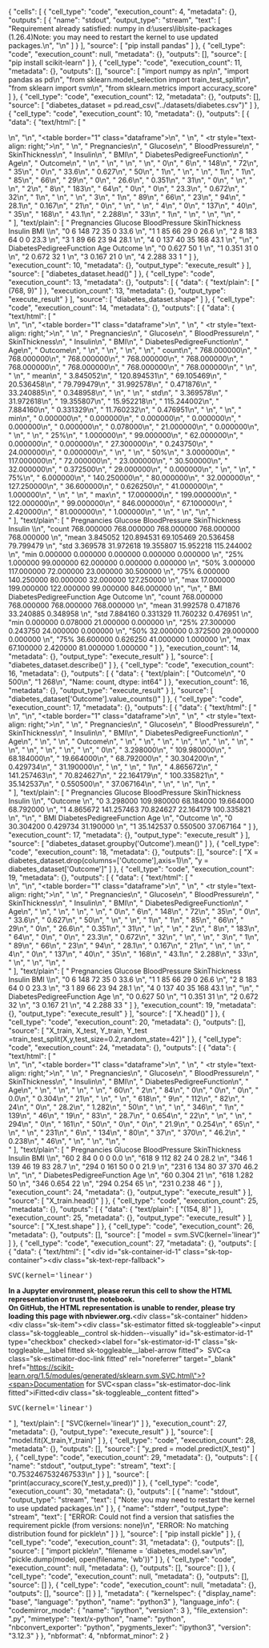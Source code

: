 {
 "cells": [
  {
   "cell_type": "code",
   "execution_count": 4,
   "metadata": {},
   "outputs": [
    {
     "name": "stdout",
     "output_type": "stream",
     "text": [
      "Requirement already satisfied: numpy in d:\\users\\lib\\site-packages (1.26.4)Note: you may need to restart the kernel to use updated packages.\n",
      "\n"
     ]
    }
   ],
   "source": [
    "pip install pandas"
   ]
  },
  {
   "cell_type": "code",
   "execution_count": null,
   "metadata": {},
   "outputs": [],
   "source": [
    "pip install scikit-learn"
   ]
  },
  {
   "cell_type": "code",
   "execution_count": 11,
   "metadata": {},
   "outputs": [],
   "source": [
    "import numpy as np\n",
    "import pandas as pd\n",
    "from sklearn.model_selection import train_test_split\n",
    "from sklearn import svm\n",
    "from sklearn.metrics import accuracy_score"
   ]
  },
  {
   "cell_type": "code",
   "execution_count": 12,
   "metadata": {},
   "outputs": [],
   "source": [
    "diabetes_dataset = pd.read_csv(\"../datasets/diabetes.csv\")"
   ]
  },
  {
   "cell_type": "code",
   "execution_count": 10,
   "metadata": {},
   "outputs": [
    {
     "data": {
      "text/html": [
       "<div>\n",
       "<style scoped>\n",
       "    .dataframe tbody tr th:only-of-type {\n",
       "        vertical-align: middle;\n",
       "    }\n",
       "\n",
       "    .dataframe tbody tr th {\n",
       "        vertical-align: top;\n",
       "    }\n",
       "\n",
       "    .dataframe thead th {\n",
       "        text-align: right;\n",
       "    }\n",
       "</style>\n",
       "<table border=\"1\" class=\"dataframe\">\n",
       "  <thead>\n",
       "    <tr style=\"text-align: right;\">\n",
       "      <th></th>\n",
       "      <th>Pregnancies</th>\n",
       "      <th>Glucose</th>\n",
       "      <th>BloodPressure</th>\n",
       "      <th>SkinThickness</th>\n",
       "      <th>Insulin</th>\n",
       "      <th>BMI</th>\n",
       "      <th>DiabetesPedigreeFunction</th>\n",
       "      <th>Age</th>\n",
       "      <th>Outcome</th>\n",
       "    </tr>\n",
       "  </thead>\n",
       "  <tbody>\n",
       "    <tr>\n",
       "      <th>0</th>\n",
       "      <td>6</td>\n",
       "      <td>148</td>\n",
       "      <td>72</td>\n",
       "      <td>35</td>\n",
       "      <td>0</td>\n",
       "      <td>33.6</td>\n",
       "      <td>0.627</td>\n",
       "      <td>50</td>\n",
       "      <td>1</td>\n",
       "    </tr>\n",
       "    <tr>\n",
       "      <th>1</th>\n",
       "      <td>1</td>\n",
       "      <td>85</td>\n",
       "      <td>66</td>\n",
       "      <td>29</td>\n",
       "      <td>0</td>\n",
       "      <td>26.6</td>\n",
       "      <td>0.351</td>\n",
       "      <td>31</td>\n",
       "      <td>0</td>\n",
       "    </tr>\n",
       "    <tr>\n",
       "      <th>2</th>\n",
       "      <td>8</td>\n",
       "      <td>183</td>\n",
       "      <td>64</td>\n",
       "      <td>0</td>\n",
       "      <td>0</td>\n",
       "      <td>23.3</td>\n",
       "      <td>0.672</td>\n",
       "      <td>32</td>\n",
       "      <td>1</td>\n",
       "    </tr>\n",
       "    <tr>\n",
       "      <th>3</th>\n",
       "      <td>1</td>\n",
       "      <td>89</td>\n",
       "      <td>66</td>\n",
       "      <td>23</td>\n",
       "      <td>94</td>\n",
       "      <td>28.1</td>\n",
       "      <td>0.167</td>\n",
       "      <td>21</td>\n",
       "      <td>0</td>\n",
       "    </tr>\n",
       "    <tr>\n",
       "      <th>4</th>\n",
       "      <td>0</td>\n",
       "      <td>137</td>\n",
       "      <td>40</td>\n",
       "      <td>35</td>\n",
       "      <td>168</td>\n",
       "      <td>43.1</td>\n",
       "      <td>2.288</td>\n",
       "      <td>33</td>\n",
       "      <td>1</td>\n",
       "    </tr>\n",
       "  </tbody>\n",
       "</table>\n",
       "</div>"
      ],
      "text/plain": [
       "   Pregnancies  Glucose  BloodPressure  SkinThickness  Insulin   BMI  \\\n",
       "0            6      148             72             35        0  33.6   \n",
       "1            1       85             66             29        0  26.6   \n",
       "2            8      183             64              0        0  23.3   \n",
       "3            1       89             66             23       94  28.1   \n",
       "4            0      137             40             35      168  43.1   \n",
       "\n",
       "   DiabetesPedigreeFunction  Age  Outcome  \n",
       "0                     0.627   50        1  \n",
       "1                     0.351   31        0  \n",
       "2                     0.672   32        1  \n",
       "3                     0.167   21        0  \n",
       "4                     2.288   33        1  "
      ]
     },
     "execution_count": 10,
     "metadata": {},
     "output_type": "execute_result"
    }
   ],
   "source": [
    "diabetes_dataset.head()"
   ]
  },
  {
   "cell_type": "code",
   "execution_count": 13,
   "metadata": {},
   "outputs": [
    {
     "data": {
      "text/plain": [
       "(768, 9)"
      ]
     },
     "execution_count": 13,
     "metadata": {},
     "output_type": "execute_result"
    }
   ],
   "source": [
    "diabetes_dataset.shape"
   ]
  },
  {
   "cell_type": "code",
   "execution_count": 14,
   "metadata": {},
   "outputs": [
    {
     "data": {
      "text/html": [
       "<div>\n",
       "<style scoped>\n",
       "    .dataframe tbody tr th:only-of-type {\n",
       "        vertical-align: middle;\n",
       "    }\n",
       "\n",
       "    .dataframe tbody tr th {\n",
       "        vertical-align: top;\n",
       "    }\n",
       "\n",
       "    .dataframe thead th {\n",
       "        text-align: right;\n",
       "    }\n",
       "</style>\n",
       "<table border=\"1\" class=\"dataframe\">\n",
       "  <thead>\n",
       "    <tr style=\"text-align: right;\">\n",
       "      <th></th>\n",
       "      <th>Pregnancies</th>\n",
       "      <th>Glucose</th>\n",
       "      <th>BloodPressure</th>\n",
       "      <th>SkinThickness</th>\n",
       "      <th>Insulin</th>\n",
       "      <th>BMI</th>\n",
       "      <th>DiabetesPedigreeFunction</th>\n",
       "      <th>Age</th>\n",
       "      <th>Outcome</th>\n",
       "    </tr>\n",
       "  </thead>\n",
       "  <tbody>\n",
       "    <tr>\n",
       "      <th>count</th>\n",
       "      <td>768.000000</td>\n",
       "      <td>768.000000</td>\n",
       "      <td>768.000000</td>\n",
       "      <td>768.000000</td>\n",
       "      <td>768.000000</td>\n",
       "      <td>768.000000</td>\n",
       "      <td>768.000000</td>\n",
       "      <td>768.000000</td>\n",
       "      <td>768.000000</td>\n",
       "    </tr>\n",
       "    <tr>\n",
       "      <th>mean</th>\n",
       "      <td>3.845052</td>\n",
       "      <td>120.894531</td>\n",
       "      <td>69.105469</td>\n",
       "      <td>20.536458</td>\n",
       "      <td>79.799479</td>\n",
       "      <td>31.992578</td>\n",
       "      <td>0.471876</td>\n",
       "      <td>33.240885</td>\n",
       "      <td>0.348958</td>\n",
       "    </tr>\n",
       "    <tr>\n",
       "      <th>std</th>\n",
       "      <td>3.369578</td>\n",
       "      <td>31.972618</td>\n",
       "      <td>19.355807</td>\n",
       "      <td>15.952218</td>\n",
       "      <td>115.244002</td>\n",
       "      <td>7.884160</td>\n",
       "      <td>0.331329</td>\n",
       "      <td>11.760232</td>\n",
       "      <td>0.476951</td>\n",
       "    </tr>\n",
       "    <tr>\n",
       "      <th>min</th>\n",
       "      <td>0.000000</td>\n",
       "      <td>0.000000</td>\n",
       "      <td>0.000000</td>\n",
       "      <td>0.000000</td>\n",
       "      <td>0.000000</td>\n",
       "      <td>0.000000</td>\n",
       "      <td>0.078000</td>\n",
       "      <td>21.000000</td>\n",
       "      <td>0.000000</td>\n",
       "    </tr>\n",
       "    <tr>\n",
       "      <th>25%</th>\n",
       "      <td>1.000000</td>\n",
       "      <td>99.000000</td>\n",
       "      <td>62.000000</td>\n",
       "      <td>0.000000</td>\n",
       "      <td>0.000000</td>\n",
       "      <td>27.300000</td>\n",
       "      <td>0.243750</td>\n",
       "      <td>24.000000</td>\n",
       "      <td>0.000000</td>\n",
       "    </tr>\n",
       "    <tr>\n",
       "      <th>50%</th>\n",
       "      <td>3.000000</td>\n",
       "      <td>117.000000</td>\n",
       "      <td>72.000000</td>\n",
       "      <td>23.000000</td>\n",
       "      <td>30.500000</td>\n",
       "      <td>32.000000</td>\n",
       "      <td>0.372500</td>\n",
       "      <td>29.000000</td>\n",
       "      <td>0.000000</td>\n",
       "    </tr>\n",
       "    <tr>\n",
       "      <th>75%</th>\n",
       "      <td>6.000000</td>\n",
       "      <td>140.250000</td>\n",
       "      <td>80.000000</td>\n",
       "      <td>32.000000</td>\n",
       "      <td>127.250000</td>\n",
       "      <td>36.600000</td>\n",
       "      <td>0.626250</td>\n",
       "      <td>41.000000</td>\n",
       "      <td>1.000000</td>\n",
       "    </tr>\n",
       "    <tr>\n",
       "      <th>max</th>\n",
       "      <td>17.000000</td>\n",
       "      <td>199.000000</td>\n",
       "      <td>122.000000</td>\n",
       "      <td>99.000000</td>\n",
       "      <td>846.000000</td>\n",
       "      <td>67.100000</td>\n",
       "      <td>2.420000</td>\n",
       "      <td>81.000000</td>\n",
       "      <td>1.000000</td>\n",
       "    </tr>\n",
       "  </tbody>\n",
       "</table>\n",
       "</div>"
      ],
      "text/plain": [
       "       Pregnancies     Glucose  BloodPressure  SkinThickness     Insulin  \\\n",
       "count   768.000000  768.000000     768.000000     768.000000  768.000000   \n",
       "mean      3.845052  120.894531      69.105469      20.536458   79.799479   \n",
       "std       3.369578   31.972618      19.355807      15.952218  115.244002   \n",
       "min       0.000000    0.000000       0.000000       0.000000    0.000000   \n",
       "25%       1.000000   99.000000      62.000000       0.000000    0.000000   \n",
       "50%       3.000000  117.000000      72.000000      23.000000   30.500000   \n",
       "75%       6.000000  140.250000      80.000000      32.000000  127.250000   \n",
       "max      17.000000  199.000000     122.000000      99.000000  846.000000   \n",
       "\n",
       "              BMI  DiabetesPedigreeFunction         Age     Outcome  \n",
       "count  768.000000                768.000000  768.000000  768.000000  \n",
       "mean    31.992578                  0.471876   33.240885    0.348958  \n",
       "std      7.884160                  0.331329   11.760232    0.476951  \n",
       "min      0.000000                  0.078000   21.000000    0.000000  \n",
       "25%     27.300000                  0.243750   24.000000    0.000000  \n",
       "50%     32.000000                  0.372500   29.000000    0.000000  \n",
       "75%     36.600000                  0.626250   41.000000    1.000000  \n",
       "max     67.100000                  2.420000   81.000000    1.000000  "
      ]
     },
     "execution_count": 14,
     "metadata": {},
     "output_type": "execute_result"
    }
   ],
   "source": [
    "diabetes_dataset.describe()"
   ]
  },
  {
   "cell_type": "code",
   "execution_count": 16,
   "metadata": {},
   "outputs": [
    {
     "data": {
      "text/plain": [
       "Outcome\n",
       "0    500\n",
       "1    268\n",
       "Name: count, dtype: int64"
      ]
     },
     "execution_count": 16,
     "metadata": {},
     "output_type": "execute_result"
    }
   ],
   "source": [
    "diabetes_dataset['Outcome'].value_counts()"
   ]
  },
  {
   "cell_type": "code",
   "execution_count": 17,
   "metadata": {},
   "outputs": [
    {
     "data": {
      "text/html": [
       "<div>\n",
       "<style scoped>\n",
       "    .dataframe tbody tr th:only-of-type {\n",
       "        vertical-align: middle;\n",
       "    }\n",
       "\n",
       "    .dataframe tbody tr th {\n",
       "        vertical-align: top;\n",
       "    }\n",
       "\n",
       "    .dataframe thead th {\n",
       "        text-align: right;\n",
       "    }\n",
       "</style>\n",
       "<table border=\"1\" class=\"dataframe\">\n",
       "  <thead>\n",
       "    <tr style=\"text-align: right;\">\n",
       "      <th></th>\n",
       "      <th>Pregnancies</th>\n",
       "      <th>Glucose</th>\n",
       "      <th>BloodPressure</th>\n",
       "      <th>SkinThickness</th>\n",
       "      <th>Insulin</th>\n",
       "      <th>BMI</th>\n",
       "      <th>DiabetesPedigreeFunction</th>\n",
       "      <th>Age</th>\n",
       "    </tr>\n",
       "    <tr>\n",
       "      <th>Outcome</th>\n",
       "      <th></th>\n",
       "      <th></th>\n",
       "      <th></th>\n",
       "      <th></th>\n",
       "      <th></th>\n",
       "      <th></th>\n",
       "      <th></th>\n",
       "      <th></th>\n",
       "    </tr>\n",
       "  </thead>\n",
       "  <tbody>\n",
       "    <tr>\n",
       "      <th>0</th>\n",
       "      <td>3.298000</td>\n",
       "      <td>109.980000</td>\n",
       "      <td>68.184000</td>\n",
       "      <td>19.664000</td>\n",
       "      <td>68.792000</td>\n",
       "      <td>30.304200</td>\n",
       "      <td>0.429734</td>\n",
       "      <td>31.190000</td>\n",
       "    </tr>\n",
       "    <tr>\n",
       "      <th>1</th>\n",
       "      <td>4.865672</td>\n",
       "      <td>141.257463</td>\n",
       "      <td>70.824627</td>\n",
       "      <td>22.164179</td>\n",
       "      <td>100.335821</td>\n",
       "      <td>35.142537</td>\n",
       "      <td>0.550500</td>\n",
       "      <td>37.067164</td>\n",
       "    </tr>\n",
       "  </tbody>\n",
       "</table>\n",
       "</div>"
      ],
      "text/plain": [
       "         Pregnancies     Glucose  BloodPressure  SkinThickness     Insulin  \\\n",
       "Outcome                                                                      \n",
       "0           3.298000  109.980000      68.184000      19.664000   68.792000   \n",
       "1           4.865672  141.257463      70.824627      22.164179  100.335821   \n",
       "\n",
       "               BMI  DiabetesPedigreeFunction        Age  \n",
       "Outcome                                                  \n",
       "0        30.304200                  0.429734  31.190000  \n",
       "1        35.142537                  0.550500  37.067164  "
      ]
     },
     "execution_count": 17,
     "metadata": {},
     "output_type": "execute_result"
    }
   ],
   "source": [
    "diabetes_dataset.groupby('Outcome').mean()"
   ]
  },
  {
   "cell_type": "code",
   "execution_count": 18,
   "metadata": {},
   "outputs": [],
   "source": [
    "X = diabetes_dataset.drop(columns=['Outcome'],axis=1)\n",
    "y = diabetes_dataset['Outcome']"
   ]
  },
  {
   "cell_type": "code",
   "execution_count": 19,
   "metadata": {},
   "outputs": [
    {
     "data": {
      "text/html": [
       "<div>\n",
       "<style scoped>\n",
       "    .dataframe tbody tr th:only-of-type {\n",
       "        vertical-align: middle;\n",
       "    }\n",
       "\n",
       "    .dataframe tbody tr th {\n",
       "        vertical-align: top;\n",
       "    }\n",
       "\n",
       "    .dataframe thead th {\n",
       "        text-align: right;\n",
       "    }\n",
       "</style>\n",
       "<table border=\"1\" class=\"dataframe\">\n",
       "  <thead>\n",
       "    <tr style=\"text-align: right;\">\n",
       "      <th></th>\n",
       "      <th>Pregnancies</th>\n",
       "      <th>Glucose</th>\n",
       "      <th>BloodPressure</th>\n",
       "      <th>SkinThickness</th>\n",
       "      <th>Insulin</th>\n",
       "      <th>BMI</th>\n",
       "      <th>DiabetesPedigreeFunction</th>\n",
       "      <th>Age</th>\n",
       "    </tr>\n",
       "  </thead>\n",
       "  <tbody>\n",
       "    <tr>\n",
       "      <th>0</th>\n",
       "      <td>6</td>\n",
       "      <td>148</td>\n",
       "      <td>72</td>\n",
       "      <td>35</td>\n",
       "      <td>0</td>\n",
       "      <td>33.6</td>\n",
       "      <td>0.627</td>\n",
       "      <td>50</td>\n",
       "    </tr>\n",
       "    <tr>\n",
       "      <th>1</th>\n",
       "      <td>1</td>\n",
       "      <td>85</td>\n",
       "      <td>66</td>\n",
       "      <td>29</td>\n",
       "      <td>0</td>\n",
       "      <td>26.6</td>\n",
       "      <td>0.351</td>\n",
       "      <td>31</td>\n",
       "    </tr>\n",
       "    <tr>\n",
       "      <th>2</th>\n",
       "      <td>8</td>\n",
       "      <td>183</td>\n",
       "      <td>64</td>\n",
       "      <td>0</td>\n",
       "      <td>0</td>\n",
       "      <td>23.3</td>\n",
       "      <td>0.672</td>\n",
       "      <td>32</td>\n",
       "    </tr>\n",
       "    <tr>\n",
       "      <th>3</th>\n",
       "      <td>1</td>\n",
       "      <td>89</td>\n",
       "      <td>66</td>\n",
       "      <td>23</td>\n",
       "      <td>94</td>\n",
       "      <td>28.1</td>\n",
       "      <td>0.167</td>\n",
       "      <td>21</td>\n",
       "    </tr>\n",
       "    <tr>\n",
       "      <th>4</th>\n",
       "      <td>0</td>\n",
       "      <td>137</td>\n",
       "      <td>40</td>\n",
       "      <td>35</td>\n",
       "      <td>168</td>\n",
       "      <td>43.1</td>\n",
       "      <td>2.288</td>\n",
       "      <td>33</td>\n",
       "    </tr>\n",
       "  </tbody>\n",
       "</table>\n",
       "</div>"
      ],
      "text/plain": [
       "   Pregnancies  Glucose  BloodPressure  SkinThickness  Insulin   BMI  \\\n",
       "0            6      148             72             35        0  33.6   \n",
       "1            1       85             66             29        0  26.6   \n",
       "2            8      183             64              0        0  23.3   \n",
       "3            1       89             66             23       94  28.1   \n",
       "4            0      137             40             35      168  43.1   \n",
       "\n",
       "   DiabetesPedigreeFunction  Age  \n",
       "0                     0.627   50  \n",
       "1                     0.351   31  \n",
       "2                     0.672   32  \n",
       "3                     0.167   21  \n",
       "4                     2.288   33  "
      ]
     },
     "execution_count": 19,
     "metadata": {},
     "output_type": "execute_result"
    }
   ],
   "source": [
    "X.head()"
   ]
  },
  {
   "cell_type": "code",
   "execution_count": 20,
   "metadata": {},
   "outputs": [],
   "source": [
    "X_train, X_test, Y_train, Y_test =train_test_split(X,y,test_size=0.2,random_state=42)"
   ]
  },
  {
   "cell_type": "code",
   "execution_count": 24,
   "metadata": {},
   "outputs": [
    {
     "data": {
      "text/html": [
       "<div>\n",
       "<style scoped>\n",
       "    .dataframe tbody tr th:only-of-type {\n",
       "        vertical-align: middle;\n",
       "    }\n",
       "\n",
       "    .dataframe tbody tr th {\n",
       "        vertical-align: top;\n",
       "    }\n",
       "\n",
       "    .dataframe thead th {\n",
       "        text-align: right;\n",
       "    }\n",
       "</style>\n",
       "<table border=\"1\" class=\"dataframe\">\n",
       "  <thead>\n",
       "    <tr style=\"text-align: right;\">\n",
       "      <th></th>\n",
       "      <th>Pregnancies</th>\n",
       "      <th>Glucose</th>\n",
       "      <th>BloodPressure</th>\n",
       "      <th>SkinThickness</th>\n",
       "      <th>Insulin</th>\n",
       "      <th>BMI</th>\n",
       "      <th>DiabetesPedigreeFunction</th>\n",
       "      <th>Age</th>\n",
       "    </tr>\n",
       "  </thead>\n",
       "  <tbody>\n",
       "    <tr>\n",
       "      <th>60</th>\n",
       "      <td>2</td>\n",
       "      <td>84</td>\n",
       "      <td>0</td>\n",
       "      <td>0</td>\n",
       "      <td>0</td>\n",
       "      <td>0.0</td>\n",
       "      <td>0.304</td>\n",
       "      <td>21</td>\n",
       "    </tr>\n",
       "    <tr>\n",
       "      <th>618</th>\n",
       "      <td>9</td>\n",
       "      <td>112</td>\n",
       "      <td>82</td>\n",
       "      <td>24</td>\n",
       "      <td>0</td>\n",
       "      <td>28.2</td>\n",
       "      <td>1.282</td>\n",
       "      <td>50</td>\n",
       "    </tr>\n",
       "    <tr>\n",
       "      <th>346</th>\n",
       "      <td>1</td>\n",
       "      <td>139</td>\n",
       "      <td>46</td>\n",
       "      <td>19</td>\n",
       "      <td>83</td>\n",
       "      <td>28.7</td>\n",
       "      <td>0.654</td>\n",
       "      <td>22</td>\n",
       "    </tr>\n",
       "    <tr>\n",
       "      <th>294</th>\n",
       "      <td>0</td>\n",
       "      <td>161</td>\n",
       "      <td>50</td>\n",
       "      <td>0</td>\n",
       "      <td>0</td>\n",
       "      <td>21.9</td>\n",
       "      <td>0.254</td>\n",
       "      <td>65</td>\n",
       "    </tr>\n",
       "    <tr>\n",
       "      <th>231</th>\n",
       "      <td>6</td>\n",
       "      <td>134</td>\n",
       "      <td>80</td>\n",
       "      <td>37</td>\n",
       "      <td>370</td>\n",
       "      <td>46.2</td>\n",
       "      <td>0.238</td>\n",
       "      <td>46</td>\n",
       "    </tr>\n",
       "  </tbody>\n",
       "</table>\n",
       "</div>"
      ],
      "text/plain": [
       "     Pregnancies  Glucose  BloodPressure  SkinThickness  Insulin   BMI  \\\n",
       "60             2       84              0              0        0   0.0   \n",
       "618            9      112             82             24        0  28.2   \n",
       "346            1      139             46             19       83  28.7   \n",
       "294            0      161             50              0        0  21.9   \n",
       "231            6      134             80             37      370  46.2   \n",
       "\n",
       "     DiabetesPedigreeFunction  Age  \n",
       "60                      0.304   21  \n",
       "618                     1.282   50  \n",
       "346                     0.654   22  \n",
       "294                     0.254   65  \n",
       "231                     0.238   46  "
      ]
     },
     "execution_count": 24,
     "metadata": {},
     "output_type": "execute_result"
    }
   ],
   "source": [
    "X_train.head()"
   ]
  },
  {
   "cell_type": "code",
   "execution_count": 25,
   "metadata": {},
   "outputs": [
    {
     "data": {
      "text/plain": [
       "(154, 8)"
      ]
     },
     "execution_count": 25,
     "metadata": {},
     "output_type": "execute_result"
    }
   ],
   "source": [
    "X_test.shape"
   ]
  },
  {
   "cell_type": "code",
   "execution_count": 26,
   "metadata": {},
   "outputs": [],
   "source": [
    "model = svm.SVC(kernel='linear')"
   ]
  },
  {
   "cell_type": "code",
   "execution_count": 27,
   "metadata": {},
   "outputs": [
    {
     "data": {
      "text/html": [
       "<style>#sk-container-id-1 {\n",
       "  /* Definition of color scheme common for light and dark mode */\n",
       "  --sklearn-color-text: black;\n",
       "  --sklearn-color-line: gray;\n",
       "  /* Definition of color scheme for unfitted estimators */\n",
       "  --sklearn-color-unfitted-level-0: #fff5e6;\n",
       "  --sklearn-color-unfitted-level-1: #f6e4d2;\n",
       "  --sklearn-color-unfitted-level-2: #ffe0b3;\n",
       "  --sklearn-color-unfitted-level-3: chocolate;\n",
       "  /* Definition of color scheme for fitted estimators */\n",
       "  --sklearn-color-fitted-level-0: #f0f8ff;\n",
       "  --sklearn-color-fitted-level-1: #d4ebff;\n",
       "  --sklearn-color-fitted-level-2: #b3dbfd;\n",
       "  --sklearn-color-fitted-level-3: cornflowerblue;\n",
       "\n",
       "  /* Specific color for light theme */\n",
       "  --sklearn-color-text-on-default-background: var(--sg-text-color, var(--theme-code-foreground, var(--jp-content-font-color1, black)));\n",
       "  --sklearn-color-background: var(--sg-background-color, var(--theme-background, var(--jp-layout-color0, white)));\n",
       "  --sklearn-color-border-box: var(--sg-text-color, var(--theme-code-foreground, var(--jp-content-font-color1, black)));\n",
       "  --sklearn-color-icon: #696969;\n",
       "\n",
       "  @media (prefers-color-scheme: dark) {\n",
       "    /* Redefinition of color scheme for dark theme */\n",
       "    --sklearn-color-text-on-default-background: var(--sg-text-color, var(--theme-code-foreground, var(--jp-content-font-color1, white)));\n",
       "    --sklearn-color-background: var(--sg-background-color, var(--theme-background, var(--jp-layout-color0, #111)));\n",
       "    --sklearn-color-border-box: var(--sg-text-color, var(--theme-code-foreground, var(--jp-content-font-color1, white)));\n",
       "    --sklearn-color-icon: #878787;\n",
       "  }\n",
       "}\n",
       "\n",
       "#sk-container-id-1 {\n",
       "  color: var(--sklearn-color-text);\n",
       "}\n",
       "\n",
       "#sk-container-id-1 pre {\n",
       "  padding: 0;\n",
       "}\n",
       "\n",
       "#sk-container-id-1 input.sk-hidden--visually {\n",
       "  border: 0;\n",
       "  clip: rect(1px 1px 1px 1px);\n",
       "  clip: rect(1px, 1px, 1px, 1px);\n",
       "  height: 1px;\n",
       "  margin: -1px;\n",
       "  overflow: hidden;\n",
       "  padding: 0;\n",
       "  position: absolute;\n",
       "  width: 1px;\n",
       "}\n",
       "\n",
       "#sk-container-id-1 div.sk-dashed-wrapped {\n",
       "  border: 1px dashed var(--sklearn-color-line);\n",
       "  margin: 0 0.4em 0.5em 0.4em;\n",
       "  box-sizing: border-box;\n",
       "  padding-bottom: 0.4em;\n",
       "  background-color: var(--sklearn-color-background);\n",
       "}\n",
       "\n",
       "#sk-container-id-1 div.sk-container {\n",
       "  /* jupyter's `normalize.less` sets `[hidden] { display: none; }`\n",
       "     but bootstrap.min.css set `[hidden] { display: none !important; }`\n",
       "     so we also need the `!important` here to be able to override the\n",
       "     default hidden behavior on the sphinx rendered scikit-learn.org.\n",
       "     See: https://github.com/scikit-learn/scikit-learn/issues/21755 */\n",
       "  display: inline-block !important;\n",
       "  position: relative;\n",
       "}\n",
       "\n",
       "#sk-container-id-1 div.sk-text-repr-fallback {\n",
       "  display: none;\n",
       "}\n",
       "\n",
       "div.sk-parallel-item,\n",
       "div.sk-serial,\n",
       "div.sk-item {\n",
       "  /* draw centered vertical line to link estimators */\n",
       "  background-image: linear-gradient(var(--sklearn-color-text-on-default-background), var(--sklearn-color-text-on-default-background));\n",
       "  background-size: 2px 100%;\n",
       "  background-repeat: no-repeat;\n",
       "  background-position: center center;\n",
       "}\n",
       "\n",
       "/* Parallel-specific style estimator block */\n",
       "\n",
       "#sk-container-id-1 div.sk-parallel-item::after {\n",
       "  content: \"\";\n",
       "  width: 100%;\n",
       "  border-bottom: 2px solid var(--sklearn-color-text-on-default-background);\n",
       "  flex-grow: 1;\n",
       "}\n",
       "\n",
       "#sk-container-id-1 div.sk-parallel {\n",
       "  display: flex;\n",
       "  align-items: stretch;\n",
       "  justify-content: center;\n",
       "  background-color: var(--sklearn-color-background);\n",
       "  position: relative;\n",
       "}\n",
       "\n",
       "#sk-container-id-1 div.sk-parallel-item {\n",
       "  display: flex;\n",
       "  flex-direction: column;\n",
       "}\n",
       "\n",
       "#sk-container-id-1 div.sk-parallel-item:first-child::after {\n",
       "  align-self: flex-end;\n",
       "  width: 50%;\n",
       "}\n",
       "\n",
       "#sk-container-id-1 div.sk-parallel-item:last-child::after {\n",
       "  align-self: flex-start;\n",
       "  width: 50%;\n",
       "}\n",
       "\n",
       "#sk-container-id-1 div.sk-parallel-item:only-child::after {\n",
       "  width: 0;\n",
       "}\n",
       "\n",
       "/* Serial-specific style estimator block */\n",
       "\n",
       "#sk-container-id-1 div.sk-serial {\n",
       "  display: flex;\n",
       "  flex-direction: column;\n",
       "  align-items: center;\n",
       "  background-color: var(--sklearn-color-background);\n",
       "  padding-right: 1em;\n",
       "  padding-left: 1em;\n",
       "}\n",
       "\n",
       "\n",
       "/* Toggleable style: style used for estimator/Pipeline/ColumnTransformer box that is\n",
       "clickable and can be expanded/collapsed.\n",
       "- Pipeline and ColumnTransformer use this feature and define the default style\n",
       "- Estimators will overwrite some part of the style using the `sk-estimator` class\n",
       "*/\n",
       "\n",
       "/* Pipeline and ColumnTransformer style (default) */\n",
       "\n",
       "#sk-container-id-1 div.sk-toggleable {\n",
       "  /* Default theme specific background. It is overwritten whether we have a\n",
       "  specific estimator or a Pipeline/ColumnTransformer */\n",
       "  background-color: var(--sklearn-color-background);\n",
       "}\n",
       "\n",
       "/* Toggleable label */\n",
       "#sk-container-id-1 label.sk-toggleable__label {\n",
       "  cursor: pointer;\n",
       "  display: block;\n",
       "  width: 100%;\n",
       "  margin-bottom: 0;\n",
       "  padding: 0.5em;\n",
       "  box-sizing: border-box;\n",
       "  text-align: center;\n",
       "}\n",
       "\n",
       "#sk-container-id-1 label.sk-toggleable__label-arrow:before {\n",
       "  /* Arrow on the left of the label */\n",
       "  content: \"▸\";\n",
       "  float: left;\n",
       "  margin-right: 0.25em;\n",
       "  color: var(--sklearn-color-icon);\n",
       "}\n",
       "\n",
       "#sk-container-id-1 label.sk-toggleable__label-arrow:hover:before {\n",
       "  color: var(--sklearn-color-text);\n",
       "}\n",
       "\n",
       "/* Toggleable content - dropdown */\n",
       "\n",
       "#sk-container-id-1 div.sk-toggleable__content {\n",
       "  max-height: 0;\n",
       "  max-width: 0;\n",
       "  overflow: hidden;\n",
       "  text-align: left;\n",
       "  /* unfitted */\n",
       "  background-color: var(--sklearn-color-unfitted-level-0);\n",
       "}\n",
       "\n",
       "#sk-container-id-1 div.sk-toggleable__content.fitted {\n",
       "  /* fitted */\n",
       "  background-color: var(--sklearn-color-fitted-level-0);\n",
       "}\n",
       "\n",
       "#sk-container-id-1 div.sk-toggleable__content pre {\n",
       "  margin: 0.2em;\n",
       "  border-radius: 0.25em;\n",
       "  color: var(--sklearn-color-text);\n",
       "  /* unfitted */\n",
       "  background-color: var(--sklearn-color-unfitted-level-0);\n",
       "}\n",
       "\n",
       "#sk-container-id-1 div.sk-toggleable__content.fitted pre {\n",
       "  /* unfitted */\n",
       "  background-color: var(--sklearn-color-fitted-level-0);\n",
       "}\n",
       "\n",
       "#sk-container-id-1 input.sk-toggleable__control:checked~div.sk-toggleable__content {\n",
       "  /* Expand drop-down */\n",
       "  max-height: 200px;\n",
       "  max-width: 100%;\n",
       "  overflow: auto;\n",
       "}\n",
       "\n",
       "#sk-container-id-1 input.sk-toggleable__control:checked~label.sk-toggleable__label-arrow:before {\n",
       "  content: \"▾\";\n",
       "}\n",
       "\n",
       "/* Pipeline/ColumnTransformer-specific style */\n",
       "\n",
       "#sk-container-id-1 div.sk-label input.sk-toggleable__control:checked~label.sk-toggleable__label {\n",
       "  color: var(--sklearn-color-text);\n",
       "  background-color: var(--sklearn-color-unfitted-level-2);\n",
       "}\n",
       "\n",
       "#sk-container-id-1 div.sk-label.fitted input.sk-toggleable__control:checked~label.sk-toggleable__label {\n",
       "  background-color: var(--sklearn-color-fitted-level-2);\n",
       "}\n",
       "\n",
       "/* Estimator-specific style */\n",
       "\n",
       "/* Colorize estimator box */\n",
       "#sk-container-id-1 div.sk-estimator input.sk-toggleable__control:checked~label.sk-toggleable__label {\n",
       "  /* unfitted */\n",
       "  background-color: var(--sklearn-color-unfitted-level-2);\n",
       "}\n",
       "\n",
       "#sk-container-id-1 div.sk-estimator.fitted input.sk-toggleable__control:checked~label.sk-toggleable__label {\n",
       "  /* fitted */\n",
       "  background-color: var(--sklearn-color-fitted-level-2);\n",
       "}\n",
       "\n",
       "#sk-container-id-1 div.sk-label label.sk-toggleable__label,\n",
       "#sk-container-id-1 div.sk-label label {\n",
       "  /* The background is the default theme color */\n",
       "  color: var(--sklearn-color-text-on-default-background);\n",
       "}\n",
       "\n",
       "/* On hover, darken the color of the background */\n",
       "#sk-container-id-1 div.sk-label:hover label.sk-toggleable__label {\n",
       "  color: var(--sklearn-color-text);\n",
       "  background-color: var(--sklearn-color-unfitted-level-2);\n",
       "}\n",
       "\n",
       "/* Label box, darken color on hover, fitted */\n",
       "#sk-container-id-1 div.sk-label.fitted:hover label.sk-toggleable__label.fitted {\n",
       "  color: var(--sklearn-color-text);\n",
       "  background-color: var(--sklearn-color-fitted-level-2);\n",
       "}\n",
       "\n",
       "/* Estimator label */\n",
       "\n",
       "#sk-container-id-1 div.sk-label label {\n",
       "  font-family: monospace;\n",
       "  font-weight: bold;\n",
       "  display: inline-block;\n",
       "  line-height: 1.2em;\n",
       "}\n",
       "\n",
       "#sk-container-id-1 div.sk-label-container {\n",
       "  text-align: center;\n",
       "}\n",
       "\n",
       "/* Estimator-specific */\n",
       "#sk-container-id-1 div.sk-estimator {\n",
       "  font-family: monospace;\n",
       "  border: 1px dotted var(--sklearn-color-border-box);\n",
       "  border-radius: 0.25em;\n",
       "  box-sizing: border-box;\n",
       "  margin-bottom: 0.5em;\n",
       "  /* unfitted */\n",
       "  background-color: var(--sklearn-color-unfitted-level-0);\n",
       "}\n",
       "\n",
       "#sk-container-id-1 div.sk-estimator.fitted {\n",
       "  /* fitted */\n",
       "  background-color: var(--sklearn-color-fitted-level-0);\n",
       "}\n",
       "\n",
       "/* on hover */\n",
       "#sk-container-id-1 div.sk-estimator:hover {\n",
       "  /* unfitted */\n",
       "  background-color: var(--sklearn-color-unfitted-level-2);\n",
       "}\n",
       "\n",
       "#sk-container-id-1 div.sk-estimator.fitted:hover {\n",
       "  /* fitted */\n",
       "  background-color: var(--sklearn-color-fitted-level-2);\n",
       "}\n",
       "\n",
       "/* Specification for estimator info (e.g. \"i\" and \"?\") */\n",
       "\n",
       "/* Common style for \"i\" and \"?\" */\n",
       "\n",
       ".sk-estimator-doc-link,\n",
       "a:link.sk-estimator-doc-link,\n",
       "a:visited.sk-estimator-doc-link {\n",
       "  float: right;\n",
       "  font-size: smaller;\n",
       "  line-height: 1em;\n",
       "  font-family: monospace;\n",
       "  background-color: var(--sklearn-color-background);\n",
       "  border-radius: 1em;\n",
       "  height: 1em;\n",
       "  width: 1em;\n",
       "  text-decoration: none !important;\n",
       "  margin-left: 1ex;\n",
       "  /* unfitted */\n",
       "  border: var(--sklearn-color-unfitted-level-1) 1pt solid;\n",
       "  color: var(--sklearn-color-unfitted-level-1);\n",
       "}\n",
       "\n",
       ".sk-estimator-doc-link.fitted,\n",
       "a:link.sk-estimator-doc-link.fitted,\n",
       "a:visited.sk-estimator-doc-link.fitted {\n",
       "  /* fitted */\n",
       "  border: var(--sklearn-color-fitted-level-1) 1pt solid;\n",
       "  color: var(--sklearn-color-fitted-level-1);\n",
       "}\n",
       "\n",
       "/* On hover */\n",
       "div.sk-estimator:hover .sk-estimator-doc-link:hover,\n",
       ".sk-estimator-doc-link:hover,\n",
       "div.sk-label-container:hover .sk-estimator-doc-link:hover,\n",
       ".sk-estimator-doc-link:hover {\n",
       "  /* unfitted */\n",
       "  background-color: var(--sklearn-color-unfitted-level-3);\n",
       "  color: var(--sklearn-color-background);\n",
       "  text-decoration: none;\n",
       "}\n",
       "\n",
       "div.sk-estimator.fitted:hover .sk-estimator-doc-link.fitted:hover,\n",
       ".sk-estimator-doc-link.fitted:hover,\n",
       "div.sk-label-container:hover .sk-estimator-doc-link.fitted:hover,\n",
       ".sk-estimator-doc-link.fitted:hover {\n",
       "  /* fitted */\n",
       "  background-color: var(--sklearn-color-fitted-level-3);\n",
       "  color: var(--sklearn-color-background);\n",
       "  text-decoration: none;\n",
       "}\n",
       "\n",
       "/* Span, style for the box shown on hovering the info icon */\n",
       ".sk-estimator-doc-link span {\n",
       "  display: none;\n",
       "  z-index: 9999;\n",
       "  position: relative;\n",
       "  font-weight: normal;\n",
       "  right: .2ex;\n",
       "  padding: .5ex;\n",
       "  margin: .5ex;\n",
       "  width: min-content;\n",
       "  min-width: 20ex;\n",
       "  max-width: 50ex;\n",
       "  color: var(--sklearn-color-text);\n",
       "  box-shadow: 2pt 2pt 4pt #999;\n",
       "  /* unfitted */\n",
       "  background: var(--sklearn-color-unfitted-level-0);\n",
       "  border: .5pt solid var(--sklearn-color-unfitted-level-3);\n",
       "}\n",
       "\n",
       ".sk-estimator-doc-link.fitted span {\n",
       "  /* fitted */\n",
       "  background: var(--sklearn-color-fitted-level-0);\n",
       "  border: var(--sklearn-color-fitted-level-3);\n",
       "}\n",
       "\n",
       ".sk-estimator-doc-link:hover span {\n",
       "  display: block;\n",
       "}\n",
       "\n",
       "/* \"?\"-specific style due to the `<a>` HTML tag */\n",
       "\n",
       "#sk-container-id-1 a.estimator_doc_link {\n",
       "  float: right;\n",
       "  font-size: 1rem;\n",
       "  line-height: 1em;\n",
       "  font-family: monospace;\n",
       "  background-color: var(--sklearn-color-background);\n",
       "  border-radius: 1rem;\n",
       "  height: 1rem;\n",
       "  width: 1rem;\n",
       "  text-decoration: none;\n",
       "  /* unfitted */\n",
       "  color: var(--sklearn-color-unfitted-level-1);\n",
       "  border: var(--sklearn-color-unfitted-level-1) 1pt solid;\n",
       "}\n",
       "\n",
       "#sk-container-id-1 a.estimator_doc_link.fitted {\n",
       "  /* fitted */\n",
       "  border: var(--sklearn-color-fitted-level-1) 1pt solid;\n",
       "  color: var(--sklearn-color-fitted-level-1);\n",
       "}\n",
       "\n",
       "/* On hover */\n",
       "#sk-container-id-1 a.estimator_doc_link:hover {\n",
       "  /* unfitted */\n",
       "  background-color: var(--sklearn-color-unfitted-level-3);\n",
       "  color: var(--sklearn-color-background);\n",
       "  text-decoration: none;\n",
       "}\n",
       "\n",
       "#sk-container-id-1 a.estimator_doc_link.fitted:hover {\n",
       "  /* fitted */\n",
       "  background-color: var(--sklearn-color-fitted-level-3);\n",
       "}\n",
       "</style><div id=\"sk-container-id-1\" class=\"sk-top-container\"><div class=\"sk-text-repr-fallback\"><pre>SVC(kernel=&#x27;linear&#x27;)</pre><b>In a Jupyter environment, please rerun this cell to show the HTML representation or trust the notebook. <br />On GitHub, the HTML representation is unable to render, please try loading this page with nbviewer.org.</b></div><div class=\"sk-container\" hidden><div class=\"sk-item\"><div class=\"sk-estimator fitted sk-toggleable\"><input class=\"sk-toggleable__control sk-hidden--visually\" id=\"sk-estimator-id-1\" type=\"checkbox\" checked><label for=\"sk-estimator-id-1\" class=\"sk-toggleable__label fitted sk-toggleable__label-arrow fitted\">&nbsp;&nbsp;SVC<a class=\"sk-estimator-doc-link fitted\" rel=\"noreferrer\" target=\"_blank\" href=\"https://scikit-learn.org/1.5/modules/generated/sklearn.svm.SVC.html\">?<span>Documentation for SVC</span></a><span class=\"sk-estimator-doc-link fitted\">i<span>Fitted</span></span></label><div class=\"sk-toggleable__content fitted\"><pre>SVC(kernel=&#x27;linear&#x27;)</pre></div> </div></div></div></div>"
      ],
      "text/plain": [
       "SVC(kernel='linear')"
      ]
     },
     "execution_count": 27,
     "metadata": {},
     "output_type": "execute_result"
    }
   ],
   "source": [
    "model.fit(X_train,Y_train)"
   ]
  },
  {
   "cell_type": "code",
   "execution_count": 28,
   "metadata": {},
   "outputs": [],
   "source": [
    "y_pred = model.predict(X_test)"
   ]
  },
  {
   "cell_type": "code",
   "execution_count": 29,
   "metadata": {},
   "outputs": [
    {
     "name": "stdout",
     "output_type": "stream",
     "text": [
      "0.7532467532467533\n"
     ]
    }
   ],
   "source": [
    "print(accuracy_score(Y_test,y_pred))"
   ]
  },
  {
   "cell_type": "code",
   "execution_count": 30,
   "metadata": {},
   "outputs": [
    {
     "name": "stdout",
     "output_type": "stream",
     "text": [
      "Note: you may need to restart the kernel to use updated packages.\n"
     ]
    },
    {
     "name": "stderr",
     "output_type": "stream",
     "text": [
      "ERROR: Could not find a version that satisfies the requirement pickle (from versions: none)\n",
      "ERROR: No matching distribution found for pickle\n"
     ]
    }
   ],
   "source": [
    "pip install pickle"
   ]
  },
  {
   "cell_type": "code",
   "execution_count": 31,
   "metadata": {},
   "outputs": [],
   "source": [
    "import pickle\n",
    "filename = 'diabetes_model.sav'\n",
    "pickle.dump(model, open(filename, 'wb'))"
   ]
  },
  {
   "cell_type": "code",
   "execution_count": null,
   "metadata": {},
   "outputs": [],
   "source": []
  },
  {
   "cell_type": "code",
   "execution_count": null,
   "metadata": {},
   "outputs": [],
   "source": []
  },
  {
   "cell_type": "code",
   "execution_count": null,
   "metadata": {},
   "outputs": [],
   "source": []
  }
 ],
 "metadata": {
  "kernelspec": {
   "display_name": "base",
   "language": "python",
   "name": "python3"
  },
  "language_info": {
   "codemirror_mode": {
    "name": "ipython",
    "version": 3
   },
   "file_extension": ".py",
   "mimetype": "text/x-python",
   "name": "python",
   "nbconvert_exporter": "python",
   "pygments_lexer": "ipython3",
   "version": "3.12.3"
  }
 },
 "nbformat": 4,
 "nbformat_minor": 2
}
